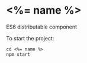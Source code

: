# <%= name %>

ES6 distributable component

To start the project:

```shell
cd <%= name %>
npm start
```